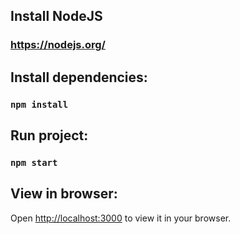 ## Install NodeJS
### https://nodejs.org/
## Install dependencies:
### `npm install`

## Run project:
### `npm start`

## View in browser:
Open [http://localhost:3000](http://localhost:3000) to view it in your browser.
